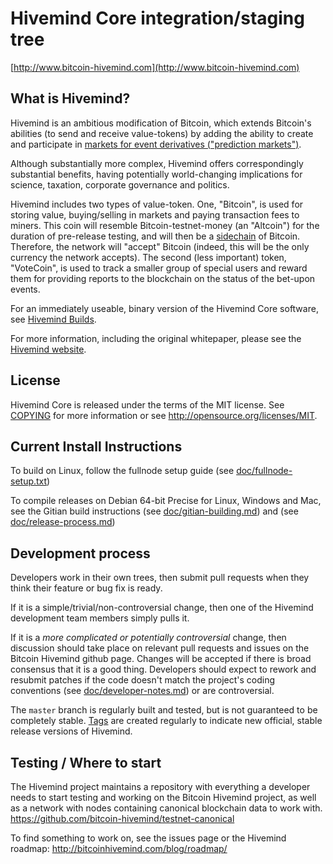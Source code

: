 Hivemind Core integration/staging tree
=====================================

[http://www.bitcoin-hivemind.com](http://www.bitcoin-hivemind.com)

What is Hivemind?
----------------

Hivemind is an ambitious modification of Bitcoin, which extends Bitcoin's abilities (to send and receive value-tokens) by adding the ability to create and participate in [markets for event derivatives ("prediction markets")](https://en.wikipedia.org/wiki/Prediction_market).

Although substantially more complex, Hivemind offers correspondingly substantial benefits, having potentially world-changing implications for science, taxation, corporate governance and politics.

Hivemind includes two types of value-token.  One, "Bitcoin", is used for storing value, buying/selling in markets and paying transaction fees to miners. This coin will resemble Bitcoin-testnet-money (an "Altcoin") for the duration of pre-release testing, and will then be a [sidechain](http://www.blockstream.com/) of Bitcoin. Therefore, the network will "accept" Bitcoin (indeed, this will be the only currency the network accepts). The second (less important) token, "VoteCoin", is used to track a smaller group of special users and reward them for providing reports to the blockchain on the status of the bet-upon events.

For an immediately useable, binary version of the Hivemind Core software, see [Hivemind Builds](http://107.170.174.203/Builds/).

For more information, including the original whitepaper, please see the [Hivemind website](http://bitcoinhivemind.com/).

License
-------

Hivemind Core is released under the terms of the MIT license. See [COPYING](COPYING) for more
information or see http://opensource.org/licenses/MIT.


Current Install Instructions
---------------------------
To build on Linux, follow the fullnode setup guide (see [doc/fullnode-setup.txt](doc/fullnode-setup.txt))

To compile releases on Debian 64-bit Precise for Linux, Windows and Mac, see 
the Gitian build instructions (see [doc/gitian-building.md](doc/gitian-building.md))
and (see [doc/release-process.md](doc/release-process.md)) 


Development process
-------------------

Developers work in their own trees, then submit pull requests when they think
their feature or bug fix is ready.

If it is a simple/trivial/non-controversial change, then one of the Hivemind
development team members simply pulls it.

If it is a *more complicated or potentially controversial* change, then discussion
should take place on relevant pull requests and issues on the Bitcoin Hivemind github page.
Changes will be accepted if there is broad consensus that it is a good thing.
Developers should expect to rework and resubmit patches if the code doesn't
match the project's coding conventions (see [doc/developer-notes.md](doc/developer-notes.md)) or are
controversial.

The `master` branch is regularly built and tested, but is not guaranteed to be
completely stable. [Tags](https://github.com/hivemind/hivemind/tags) are created
regularly to indicate new official, stable release versions of Hivemind.


Testing / Where to start
-------

The Hivemind project maintains a repository with everything a developer needs to start testing and working on the Bitcoin Hivemind project, as well as a network with nodes containing canonical blockchain data to work with.
https://github.com/bitcoin-hivemind/testnet-canonical

To find something to work on, see the issues page or the Hivemind roadmap:
http://bitcoinhivemind.com/blog/roadmap/
